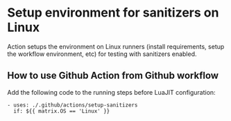 # Setup environment for sanitizers on Linux

Action setups the environment on Linux runners (install requirements, setup the
workflow environment, etc) for testing with sanitizers enabled.

## How to use Github Action from Github workflow

Add the following code to the running steps before LuaJIT configuration:
```
- uses: ./.github/actions/setup-sanitizers
  if: ${{ matrix.OS == 'Linux' }}
```
